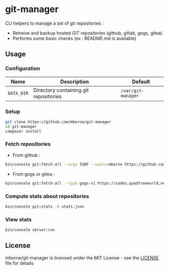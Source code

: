 # git-manager

CLI helpers to manage a set of git repositories :

* Retreive and backup hosted GIT repositories (github, gitlab, gogs, gitea)
* Performs some basic checks (ex : README.md is available)

## Usage

### Configuration

| Name       | Description                           | Default            |
| ---------- | ------------------------------------- | ------------------ |
| `DATA_DIR` | Directory containing git repositories | `/var/git-manager` |

### Setup

```bash
git clone https://github.com/mborne/git-manager
cd git-manager
composer install
```

### Fetch repositories

* From github :

```bash
bin/console git:fetch-all --orgs IGNF --users=mborne https://github.com $GITHUB_TOKEN
```

* From gogs or gitea :

```bash
bin/console git:fetch-all --type gogs-v1 https://codes.quadtreeworld.net $GITEA_TOKEN
```


### Compute stats about repositories

```bash
bin/console git:stats -O stats.json
```

### View stats

```bash
bin/console server:run
```

## License

mborne/git-manager is licensed under the MIT License - see the [LICENSE](LICENSE) file for details
